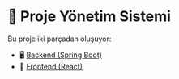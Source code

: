 # 🌟 Proje Yönetim Sistemi

Bu proje iki parçadan oluşuyor:

- 🖥️ [Backend (Spring Boot)](https://github.com/ZeynepNisanur/projeyonetim)
- 🎨 [Frontend (React)](https://github.com/ZeynepNisanur/frontend)
